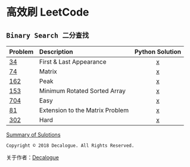 # 高效刷 LeetCode
## `Binary Search 二分查找`

Problem | Description | Python Solution
:------- | :----- | :-----:
[34](https://leetcode.com/problems/find-first-and-last-position-of-element-in-sorted-array/description/) | First & Last Appearance | [x](https://github.com/StephanieYue/Leetcode/blob/master/code/Binary%20Search/Leetcode%2034.ipynb)
[74](https://leetcode.com/problems/search-a-2d-matrix/) | Matrix | [x](https://github.com/StephanieYue/Leetcode/blob/master/code/Binary%20Search/Leetcode%2074.ipynb)
[162](https://leetcode.com/problems/find-peak-element/) | Peak | [x](https://github.com/StephanieYue/Leetcode/blob/master/code/Binary%20Search/Leetcode%20162.ipynb)
[153](https://leetcode.com/problems/find-minimum-in-rotated-sorted-array/) | Minimum Rotated Sorted Array |[x](https://github.com/StephanieYue/Leetcode/blob/master/code/Binary%20Search/Leetcode%20153.ipynb)
[704](https://leetcode.com/problems/binary-search/) | Easy |[x](https://github.com/StephanieYue/Leetcode/blob/master/code/Binary%20Search/Leetcode%20704.ipynb)
[81](https://leetcode.com/problems/search-in-rotated-sorted-array-ii/) |  Extension to the Matrix Problem | [x](https://github.com/StephanieYue/Leetcode/blob/master/code/Binary%20Search/Leetcode%2081.ipynb)
[302](https://www.lintcode.com/problem/smallest-rectangle-enclosing-black-pixels/description) | Hard |[x](https://github.com/StephanieYue/Leetcode/blob/master/code/Binary%20Search/Leetcode%20302.ipynb)

[Summary of Sulotions](https://github.com/StephanieYue/Leetcode/blob/master/code/Binary%20Search/PythonSolutions.md)

`Copyright © 2018 Decalogue. All Rights Reserved.`

关于作者：[Decalogue](https://www.decalogue.cn)
